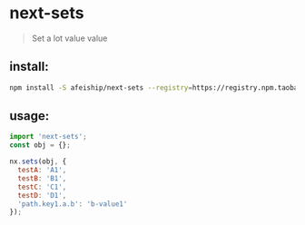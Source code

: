 # next-sets
> Set a lot value value

## install:
```bash
npm install -S afeiship/next-sets --registry=https://registry.npm.taobao.org
```

## usage:
```js
import 'next-sets';
const obj = {};

nx.sets(obj, {
  testA: 'A1',
  testB: 'B1',
  testC: 'C1',
  testD: 'D1',
  'path.key1.a.b': 'b-value1'
});
```

